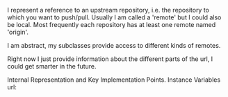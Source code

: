 I represent a reference to an upstream repository, i.e. the repository to which you want to push/pull. Usually I am called a  'remote' but I could also be local. Most frequently each repository has at least one remote named ́'origin'.

I am abstract, my subclasses provide access to different kinds of remotes.

Right now I just provide information about the different parts of the url, I could get smarter in the future.

Internal Representation and Key Implementation Points.
    Instance Variables
	url:		<String>
